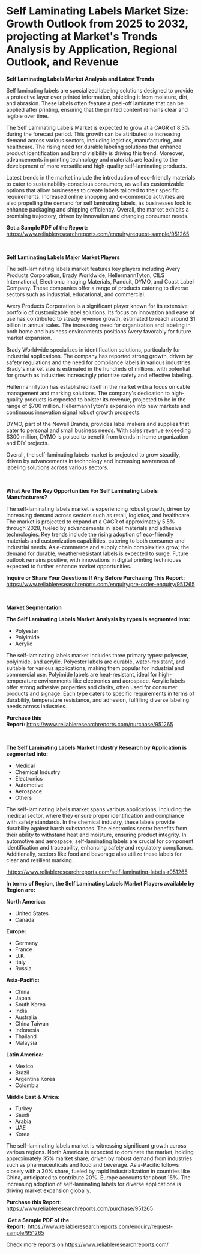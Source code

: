 <p><h1>Self Laminating Labels Market Size: Growth Outlook from 2025 to 2032, projecting at Market's Trends Analysis by Application, Regional Outlook, and Revenue</h1></p><p><strong>Self Laminating Labels Market Analysis and Latest Trends</strong></p>
<p><p>Self laminating labels are specialized labeling solutions designed to provide a protective layer over printed information, shielding it from moisture, dirt, and abrasion. These labels often feature a peel-off laminate that can be applied after printing, ensuring that the printed content remains clear and legible over time.</p><p>The Self Laminating Labels Market is expected to grow at a CAGR of 8.3% during the forecast period. This growth can be attributed to increasing demand across various sectors, including logistics, manufacturing, and healthcare. The rising need for durable labeling solutions that enhance product identification and brand visibility is driving this trend. Moreover, advancements in printing technology and materials are leading to the development of more versatile and high-quality self-laminating products.</p><p>Latest trends in the market include the introduction of eco-friendly materials to cater to sustainability-conscious consumers, as well as customizable options that allow businesses to create labels tailored to their specific requirements. Increased online shopping and e-commerce activities are also propelling the demand for self laminating labels, as businesses look to enhance packaging and shipping efficiency. Overall, the market exhibits a promising trajectory, driven by innovation and changing consumer needs.</p></p>
<p><strong>Get a Sample PDF of the Report:&nbsp;</strong> <a href="https://www.reliableresearchreports.com/enquiry/request-sample/951265?utm_campaign=2200&utm_medium=2&utm_source=Github&utm_content=ia&utm_term=28022025&utm_id=self-laminating-labels">https://www.reliableresearchreports.com/enquiry/request-sample/951265</a></p>
<p>&nbsp;</p>
<p><strong>Self Laminating Labels Major Market Players</strong></p>
<p><p>The self-laminating labels market features key players including Avery Products Corporation, Brady Worldwide, HellermannTyton, CILS International, Electronic Imaging Materials, Panduit, DYMO, and Coast Label Company. These companies offer a range of products catering to diverse sectors such as industrial, educational, and commercial.</p><p>Avery Products Corporation is a significant player known for its extensive portfolio of customizable label solutions. Its focus on innovation and ease of use has contributed to steady revenue growth, estimated to reach around $1 billion in annual sales. The increasing need for organization and labeling in both home and business environments positions Avery favorably for future market expansion.</p><p>Brady Worldwide specializes in identification solutions, particularly for industrial applications. The company has reported strong growth, driven by safety regulations and the need for compliance labels in various industries. Brady's market size is estimated in the hundreds of millions, with potential for growth as industries increasingly prioritize safety and effective labeling.</p><p>HellermannTyton has established itself in the market with a focus on cable management and marking solutions. The company's dedication to high-quality products is expected to bolster its revenue, projected to be in the range of $700 million. HellermannTyton's expansion into new markets and continuous innovation signal robust growth prospects.</p><p>DYMO, part of the Newell Brands, provides label makers and supplies that cater to personal and small business needs. With sales revenue exceeding $300 million, DYMO is poised to benefit from trends in home organization and DIY projects.</p><p>Overall, the self-laminating labels market is projected to grow steadily, driven by advancements in technology and increasing awareness of labeling solutions across various sectors.</p></p>
<p>&nbsp;</p>
<p><strong>What Are The Key Opportunities For Self Laminating Labels Manufacturers?</strong></p>
<p><p>The self-laminating labels market is experiencing robust growth, driven by increasing demand across sectors such as retail, logistics, and healthcare. The market is projected to expand at a CAGR of approximately 5.5% through 2028, fueled by advancements in label materials and adhesive technologies. Key trends include the rising adoption of eco-friendly materials and customization capabilities, catering to both consumer and industrial needs. As e-commerce and supply chain complexities grow, the demand for durable, weather-resistant labels is expected to surge. Future outlook remains positive, with innovations in digital printing techniques expected to further enhance market opportunities.</p></p>
<p><strong>Inquire or Share Your Questions If Any Before Purchasing This Report:</strong> <a href="https://www.reliableresearchreports.com/enquiry/pre-order-enquiry/951265?utm_campaign=2200&utm_medium=2&utm_source=Github&utm_content=ia&utm_term=28022025&utm_id=self-laminating-labels">https://www.reliableresearchreports.com/enquiry/pre-order-enquiry/951265</a></p>
<p>&nbsp;</p>
<p><strong>Market Segmentation</strong></p>
<p><strong>The Self Laminating Labels Market Analysis by types is segmented into:</strong></p>
<p><ul><li>Polyester</li><li>Polyimide</li><li>Acrylic</li></ul></p>
<p><p>The self-laminating labels market includes three primary types: polyester, polyimide, and acrylic. Polyester labels are durable, water-resistant, and suitable for various applications, making them popular for industrial and commercial use. Polyimide labels are heat-resistant, ideal for high-temperature environments like electronics and aerospace. Acrylic labels offer strong adhesive properties and clarity, often used for consumer products and signage. Each type caters to specific requirements in terms of durability, temperature resistance, and adhesion, fulfilling diverse labeling needs across industries.</p></p>
<p><strong>Purchase this Report:&nbsp;</strong><a href="https://www.reliableresearchreports.com/purchase/951265?utm_campaign=2200&utm_medium=2&utm_source=Github&utm_content=ia&utm_term=28022025&utm_id=self-laminating-labels">https://www.reliableresearchreports.com/purchase/951265</a></p>
<p>&nbsp;</p>
<p><strong>The Self Laminating Labels Market Industry Research by Application is segmented into:</strong></p>
<p><ul><li>Medical</li><li>Chemical Industry</li><li>Electronics</li><li>Automotive</li><li>Aerospace</li><li>Others</li></ul></p>
<p><p>The self-laminating labels market spans various applications, including the medical sector, where they ensure proper identification and compliance with safety standards. In the chemical industry, these labels provide durability against harsh substances. The electronics sector benefits from their ability to withstand heat and moisture, ensuring product integrity. In automotive and aerospace, self-laminating labels are crucial for component identification and traceability, enhancing safety and regulatory compliance. Additionally, sectors like food and beverage also utilize these labels for clear and resilient marking.</p></p>
<p><a href="https://www.reliableresearchreports.com/self-laminating-labels-r951265?utm_campaign=2200&utm_medium=2&utm_source=Github&utm_content=ia&utm_term=28022025&utm_id=self-laminating-labels">&nbsp;https://www.reliableresearchreports.com/self-laminating-labels-r951265</a></p>
<p><strong>In terms of Region, the Self Laminating Labels Market Players available by Region are:</strong></p>
<p>
    <p> <strong> North America: </strong>
        <ul>
            <li>United States</li>
            <li>Canada</li>
        </ul>
        </p> 
    <p> <strong> Europe: </strong>
        <ul>
            <li>Germany</li>
            <li>France</li>
            <li>U.K.</li>
            <li>Italy</li>
            <li>Russia</li>
        </ul>
        </p> 
    <p> <strong> Asia-Pacific: </strong>
        <ul>
            <li>China</li>
            <li>Japan</li>
            <li>South Korea</li>
            <li>India</li>
            <li>Australia</li>
            <li>China Taiwan</li>
            <li>Indonesia</li>
            <li>Thailand</li>
            <li>Malaysia</li>
        </ul>
        </p> 
    <p> <strong> Latin America: </strong>
        <ul>
            <li>Mexico</li>
            <li>Brazil</li>
            <li>Argentina Korea</li>
            <li>Colombia</li>
        </ul>
        </p> 
    <p> <strong> Middle East & Africa: </strong>
        <ul>
            <li>Turkey</li>
            <li>Saudi</li>
            <li>Arabia</li>
            <li>UAE</li>
            <li>Korea</li>
        </ul>
    </p>
    </p>
<p><p>The self-laminating labels market is witnessing significant growth across various regions. North America is expected to dominate the market, holding approximately 35% market share, driven by robust demand from industries such as pharmaceuticals and food and beverage. Asia-Pacific follows closely with a 30% share, fueled by rapid industrialization in countries like China, anticipated to contribute 20%. Europe accounts for about 15%. The increasing adoption of self-laminating labels for diverse applications is driving market expansion globally.</p></p>
<p><strong>Purchase this Report: </strong><a href="https://www.reliableresearchreports.com/purchase/951265?utm_campaign=2200&utm_medium=2&utm_source=Github&utm_content=ia&utm_term=28022025&utm_id=self-laminating-labels">https://www.reliableresearchreports.com/purchase/951265</a></p>
<p>&nbsp;<strong>Get a Sample PDF of the Report:&nbsp;&nbsp;</strong><a href="https://www.reliableresearchreports.com/enquiry/request-sample/951265?utm_campaign=2200&utm_medium=2&utm_source=Github&utm_content=ia&utm_term=28022025&utm_id=self-laminating-labels">https://www.reliableresearchreports.com/enquiry/request-sample/951265</a></p>
<p><strong></strong></p>
<p>Check more reports on <a href="https://www.reliableresearchreports.com/?utm_campaign=2200&utm_medium=2&utm_source=Github&utm_content=ia&utm_term=28022025&utm_id=self-laminating-labels">https://www.reliableresearchreports.com/</a></p>